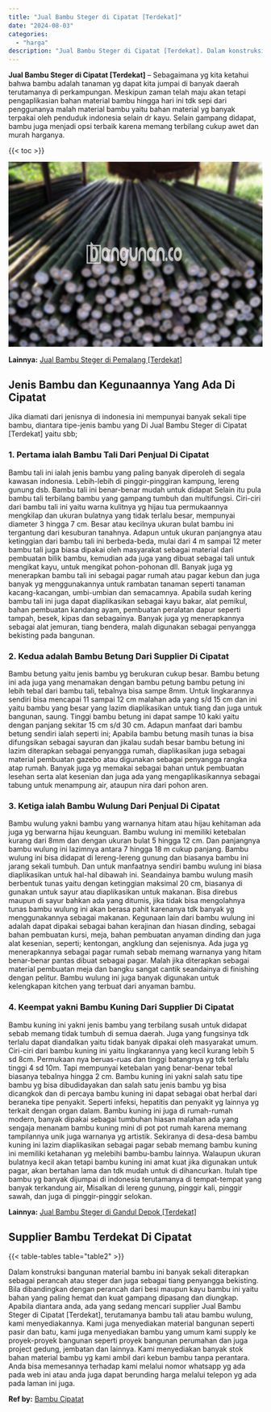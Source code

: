 ```yaml
---
title: "Jual Bambu Steger di Cipatat [Terdekat]"
date: "2024-08-03"
categories: 
  - "harga"
description: "Jual Bambu Steger di Cipatat [Terdekat]. Dalam konstruksi bangunan material bambu ini banyak sekali diterapkan sebagai perancah atau steger dan juga sebagai..."
---
```


**Jual Bambu Steger di Cipatat \[Terdekat\]** – Sebagaimana yg kita ketahui bahwa bambu adalah tanaman yg dapat kita jumpai di banyak daerah terutamanya di perkampungan. Meskipun zaman telah maju akan tetapi pengaplikasian bahan material bambu hingga hari ini tdk sepi dari penggunanya malah material bambu yaitu bahan material yg banyak terpakai oleh penduduk indonesia selain dr kayu. Selain gampang didapat, bambu juga menjadi opsi terbaik karena memang terbilang cukup awet dan murah harganya.

{{< toc >}}

![Jual Bambu Steger di Cipatat [Terdekat]](/images/jual-bambu-tali-03.png)

**Lainnya:** [Jual Bambu Steger di Pemalang \[Terdekat\]](https://bambu.bangunan.co/jual-bambu-steger-di-pemalang-terdekat/)

## Jenis Bambu dan Kegunaannya Yang Ada Di Cipatat

Jika diamati dari jenisnya di indonesia ini mempunyai banyak sekali tipe bambu, diantara tipe-jenis bambu yang Di Jual Bambu Steger di Cipatat \[Terdekat\] yaitu sbb;

### 1\. Pertama ialah Bambu Tali Dari Penjual Di Cipatat

Bambu tali ini ialah jenis bambu yang paling banyak diperoleh di segala kawasan indonesia. Lebih-lebih di pinggir-pinggiran kampung, lereng gunung dsb. Bambu tali ini benar-benar mudah untuk didapat Selain itu pula bambu tali terbilang bambu yang gampang tumbuh dan multifungsi. Ciri-ciri dari bambu tali ini yaitu warna kulitnya yg hijau tua permukaannya mengkilap dan ukuran bulatnya yang tidak terlalu besar, mempunyai diameter 3 hingga 7 cm. Besar atau kecilnya ukuran bulat bambu ini tergantung dari kesuburan tanahnya. Adapun untuk ukuran panjangnya atau ketinggian dari bambu tali ini berbeda-beda, mulai dari 4 m sampai 12 meter bambu tali juga biasa dipakai oleh masyarakat sebagai material dari pembuatan bilik bambu, kemudian ada juga yang dibuat sebagai tali untuk mengikat kayu, untuk mengikat pohon-pohonan dll. Banyak juga yg menerapkan bambu tali ini sebagai pagar rumah atau pagar kebun dan juga banyak yg menggunakannya untuk rambatan tanaman seperti tanaman kacang-kacangan, umbi-umbian dan semacamnya. Apabila sudah kering bambu tali ini juga dapat diaplikasikan sebagai kayu bakar, alat pemikul, bahan pembuatan kandang ayam, pembuatan peralatan dapur seperti tampah, besek, kipas dan sebagainya. Banyak juga yg menerapkannya sebagai alat jemuran, tiang bendera, malah digunakan sebagai penyangga bekisting pada bangunan.

### 2\. Kedua adalah Bambu Betung Dari Supplier Di Cipatat

Bambu betung yaitu jenis bambu yg berukuran cukup besar. Bambu betung ini ada juga yang menamakan dengan bambu petung bambu petung ini lebih tebal dari bambu tali, tebalnya bisa sampe 8mm. Untuk lingkarannya sendiri bisa mencapai 11 sampai 12 cm malahan ada yang s/d 15 cm dan ini yaitu bambu yang besar yang lazim diaplikasikan untuk tiang dan juga untuk bangunan, saung. Tinggi bambu betung ini dapat sampe 10 kaki yaitu dengan panjang sekitar 15 cm s/d 30 cm. Adapun manfaat dari bambu betung sendiri ialah seperti ini; Apabila bambu betung masih tunas ia bisa difungsikan sebagai sayuran dan jikalau sudah besar bambu betung ini lazim diterapkan sebagai penyangga rumah, diaplikasikan juga sebagai material pembuatan gazebo atau digunakan sebagai penyangga rangka atap rumah. Banyak juga yg memakai sebagai bahan untuk pembuatan lesehan serta alat kesenian dan juga ada yang mengaplikasikannya sebagai tabung untuk menampung air, ataupun nira dari pohon aren.

### 3\. Ketiga ialah Bambu Wulung Dari Penjual Di Cipatat

Bambu wulung yakni bambu yang warnanya hitam atau hijau kehitaman ada juga yg berwarna hijau keunguan. Bambu wulung ini memiliki ketebalan kurang dari 8mm dan dengan ukuran bulat 5 hingga 12 cm. Dan panjangnya bambu wulung ini lazimnya antara 7 hingga 18 m cukup panjang. Bambu wulung ini bisa didapat di lereng-lereng gunung dan biasanya bambu ini jarang sekali tumbuh. Dan untuk manfaatnya sendiri bambu wulung ini biasa diaplikasikan untuk hal-hal dibawah ini. Seandainya bambu wulung masih berbentuk tunas yaitu dengan ketinggian maksimal 20 cm, biasanya di gunakan untuk sayur atau diaplikasikan untuk makanan. Bisa direbus maupun di sayur bahkan ada yang ditumis, jika tidak bisa mengolahnya tunas bambu wulung ini akan berasa pahit karenanya tdk banyak yg menggunakannya sebagai makanan. Kegunaan lain dari bambu wulung ini adalah dapat dipakai sebagai bahan kerajinan dan hiasan dinding, sebagai bahan pembuatan kursi, meja, bahan pembuatan anyaman dinding dan juga alat kesenian, seperti; kentongan, angklung dan sejenisnya. Ada juga yg menerapkannya sebagai pagar rumah sebab memang warnanya yang hitam benar-benar pantas dibuat sebagai pagar. Malah jika diterapkan sebagai material pembuatan meja dan bangku sangat cantik seandainya di finishing dengan pelitur. Bambu wulung ini juga banyak digunakan untuk kelengkapan kitchen yang terbuat dari anyaman bambu.

### 4\. Keempat yakni Bambu Kuning Dari Supplier Di Cipatat

Bambu kuning ini yakni jenis bambu yang terbilang susah untuk didapat sebab memang tidak tumbuh di semua daerah. Juga yang fungsinya tdk terlalu dapat diandalkan yaitu tidak banyak dipakai oleh masyarakat umum. Ciri-ciri dari bambu kuning ini yaitu lingkarannya yang kecil kurang lebih 5 sd 8cm. Permukaan nya beruas-ruas dan tinggi batangnya yg tdk terlalu tinggi 4 sd 10m. Tapi mempunyai ketebalan yang benar-benar tebal biasanya tebalnya hingga 2 cm. Bambu kuning ini yakni salah satu tipe bambu yg bisa dibudidayakan dan salah satu jenis bambu yg bisa dicangkok dan di percaya bambu kuning ini dapat sebagai obat herbal dari beraneka tipe penyakit. Seperti infeksi, hepatitis dan penyakit yg lainnya yg terkait dengan organ dalam. Bambu kuning ini juga di rumah-rumah modern, banyak dipakai sebagai tumbuhan hiasan malahan ada yang sengaja menanam bambu kuning mini di pot pot rumah karena memang tampilannya unik juga warnanya yg artistik. Sekiranya di desa-desa bambu kuning ini lazim diaplikasikan sebagai pagar sebab memang bambu kuning ini memiliki ketahanan yg melebihi bambu-bambu lainnya. Walaupun ukuran bulatnya kecil akan tetapi bambu kuning ini amat kuat jika digunakan untuk pagar, akan bertahan lama dan tdk mudah untuk di dihancurkan. Itulah tipe bambu yg banyak dijumpai di indonesia terutamanya di tempat-tempat yang banyak terkandung air, Misalkan di lereng gunung, pinggir kali, pinggir sawah, dan juga di pinggir-pinggir selokan.

**Lainnya:** [Jual Bambu Steger di Gandul Depok \[Terdekat\]](https://bambu.bangunan.co/jual-bambu-steger-di-gandul-depok-terdekat/)

## Supplier Bambu Terdekat Di Cipatat

{{< table-tables table="table2" >}}

Dalam konstruksi bangunan material bambu ini banyak sekali diterapkan sebagai perancah atau steger dan juga sebagai tiang penyangga bekisting. Bila dibandingkan dengan perancah dari besi maupun kayu bambu ini yaitu bahan yang paling hemat dan kuat gampang dipasang dan diungkap. Apabila diantara anda, ada yang sedang mencari supplier Jual Bambu Steger di Cipatat \[Terdekat\], terutamanya bambu tali atau bambu wulung, kami menyediakannya. Kami juga menyediakan material bangunan seperti pasir dan batu, kami juga menyediakan bambu yang umum kami supply ke proyek-proyek bangunan seperti proyek bangunan perumahan dan juga project gedung, jembatan dan lainnya. Kami menyediakan banyak stok bahan material bambu yg kami ambil dari kebun bambu tanpa perantara. Anda bisa memesannya terhadap kami melalui nomor whatsapp yg ada pada web ini atau anda juga dapat berunding harga melalui telepon yg ada pada laman ini juga.

**Ref by:** [Bambu Cipatat](https://id.wikipedia.org/wiki/Bambu)
